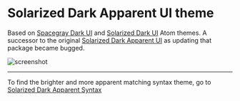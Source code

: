 # Solarized Dark Apparent UI theme

Based on [Spacegray Dark UI](https://github.com/cannikin/spacegray-dark-ui) and [Solarized Dark UI](https://github.com/Rnhmjoj/solarized-dark-ui) Atom themes.
A successor to the original [Solarized Dark Apparent UI](https://github.com/joshnroy/solarized-dark-apparent-ui-) as updating that package became bugged.

![screenshot](https://raw.github.com/joshnroy/solarized-dark-apparent-ui/master/screenshot.png)

___

To find the brighter and more apparent matching syntax theme, go to [Solarized Dark Apparent Syntax](https://github.com/joshnroy/solarized-dark-apparent-syntax)
